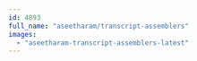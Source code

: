 ```yaml
---
id: 4893
full_name: "aseetharam/transcript-assemblers"
images: 
  - "aseetharam-transcript-assemblers-latest"
---
```

